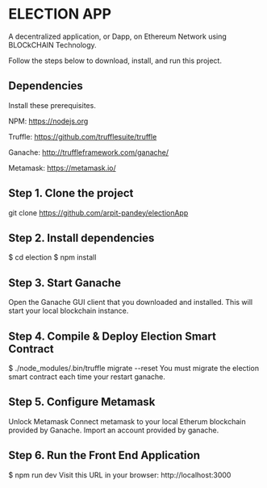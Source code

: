 # ELECTION APP
A decentralized application, or Dapp, on Ethereum Network using BLOCkCHAIN Technology.

Follow the steps below to download, install, and run this project.

## Dependencies

Install these prerequisites.

NPM: https://nodejs.org

Truffle: https://github.com/trufflesuite/truffle

Ganache: http://truffleframework.com/ganache/

Metamask: https://metamask.io/
## Step 1. Clone the project
git clone https://github.com/arpit-pandey/electionApp

## Step 2. Install dependencies
$ cd election
$ npm install
## Step 3. Start Ganache
Open the Ganache GUI client that you downloaded and installed. This will start your local blockchain instance.

## Step 4. Compile & Deploy Election Smart Contract
$ ./node_modules/.bin/truffle migrate --reset You must migrate the election smart contract each time your restart ganache.

## Step 5. Configure Metamask
Unlock Metamask
Connect metamask to your local Etherum blockchain provided by Ganache.
Import an account provided by ganache.

## Step 6. Run the Front End Application
$ npm run dev Visit this URL in your browser: http://localhost:3000
